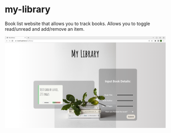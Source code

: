 # my-library

Book list website that allows you to track books. Allows you to toggle read/unread and add/remove an item.


![screenshot](https://raw.githubusercontent.com/luvie23/my-library/master/screengrab.png)
